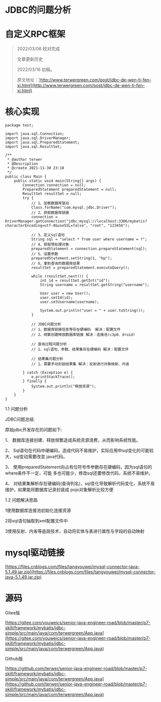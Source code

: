 # JDBC的问题分析
# 自定义RPC框架
> 2022/03/06 校对完成 <i class="el-icon-success"></i>
>
> 文章更新历史
>
> 2022/03/16 初稿。
>
> 原文地址：[http://www.terwergreen.com/post/jdbc-de-wen-ti-fen-xi.html](http://www.terwergreen.com/post/jdbc-de-wen-ti-fen-xi.html)
# 核心实现

```
package test;

import java.sql.Connection;
import java.sql.DriverManager;
import java.sql.PreparedStatement;
import java.sql.ResultSet;

/**
 * @author terwer
 * @Description
 * @create 2021-11-30 23:18
 */
public class Main {
    public static void main(String[] args) {
        Connection connection = null;
        PreparedStatement preparedStatement = null;
        ResultSet resultSet = null;
        try {
            // 1、加载数据库驱动
            Class.forName("com.mysql.jdbc.Driver");
            // 2、获取数据库链接
            connection = DriverManager.getConnection("jdbc:mysql://localhost:3306/mybatis?characterEncoding=utf-8&useSSL=false", "root", "123456");

            // 3、定义sql语句
            String sql = "select * from user where username = ?";
            // 4、获取预处理对象
            preparedStatement = connection.prepareStatement(sql);
            // 5、设置参数
            preparedStatement.setString(1, "hp");
            // 6、拿到查询的数据库结果
            resultSet = preparedStatement.executeQuery();

            while (resultSet.next()) {
                int id = resultSet.getInt("id");
                String username = resultSet.getString("username");

                User user = new User();
                user.setId(id);
                user.setUsername(username);

                System.out.println("user = " + user.toString());
            }

            // JDBC问题分析
            // 1、数据库链接信息等存在硬编码  解决：配置文件
            // 2、频繁创建释放数据库链接 解决：连接池(c3p0、druid)

            // 查询过程问题分析
            // 1、sql语句、参数、结果集存在硬编码 解决：配置文件

            // 结果集问题分析
            // 1、需要手动封装结果集 解决：反射进行对象映射、内省

        } catch (Exception e) {
            e.printStackTrace();
        } finally {
            System.out.println("释放资源");
        }
    }
}

```

1.1 问题分析

JDBC问题总结:

原始jdbc开发存在的问题如下:

1、 数据库连接创建、释放频繁造成系统资源浪费，从而影响系统性能。

2、 Sql语句在代码中硬编码，造成代码不易维护，实际应用中sql变化的可能较大，sql变动需要改变 java代码。

3、 使用preparedStatement向占有位符号传参数存在硬编码，因为sql语句的where条件不一定，可能 多也可能少，修改sql还要修改代码，系统不易维护。

4、 对结果集解析存在硬编码(查询列名)，sql变化导致解析代码变化，系统不易维护，如果能将数据库记录封装成 pojo对象解析比较方便

1.2 问题解决思路

1使用数据库连接池初始化连接资源

2将sql语句抽取到xml配置文件中

3使用反射、内省等底层技术，自动将实体与表进行属性与字段的自动映射

# mysql驱动链接

[https://files.cnblogs.com/files/tangyouwei/mysql-connector-java-5.1.49.jar.zip](https://files.cnblogs.com/files/tangyouwei/mysql-connector-java-5.1.49.jar.zip)

# 源码

Gitee版

[https://gitee.com/youweics/senior-java-engineer-road/blob/master/p7-skill/framework/mybatis/jdbc-simple/src/main/java/com/terwergreen/App.java](https://gitee.com/youweics/senior-java-engineer-road/blob/master/p7-skill/framework/mybatis/jdbc-simple/src/main/java/com/terwergreen/App.java)

Github版

[https://github.com/terwer/senior-java-engineer-road/blob/master/p7-skill/framework/mybatis/jdbc-simple/src/main/java/com/terwergreen/App.java](https://github.com/terwer/senior-java-engineer-road/blob/master/p7-skill/framework/mybatis/jdbc-simple/src/main/java/com/terwergreen/App.java)